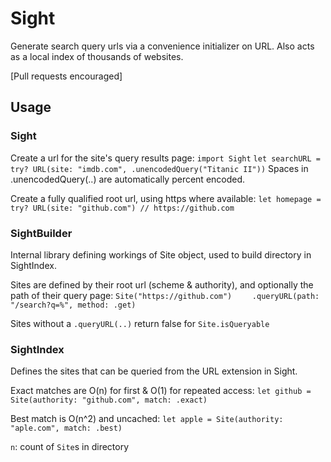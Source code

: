 # Sight

Generate search query urls via a convenience initializer on URL.
Also acts as a local index of thousands of websites. 

[Pull requests encouraged]


## Usage

### Sight

Create a url for the site's query results page:
`import Sight`
`let searchURL = try? URL(site: "imdb.com", .unencodedQuery("Titanic II"))`
Spaces in .unencodedQuery(..) are automatically percent encoded.


Create a fully qualified root url, using https where available:
`let homepage = try? URL(site: "github.com") // https://github.com`


### SightBuilder

Internal library defining workings of Site object, used to build directory in SightIndex.

Sites are defined by their root url (scheme & authority), and optionally the path of their query page:
`Site("https://github.com")`
`    .queryURL(path: "/search?q=%", method: .get)`


Sites without a `.queryURL(..)` return false for `Site.isQueryable`

### SightIndex

Defines the sites that can be queried from the URL extension in Sight.

Exact matches are O(n) for first & O(1) for repeated access:
`let github = Site(authority: "github.com", match: .exact)`

Best match is O(n^2) and uncached:
`let apple = Site(authority: "aple.com", match: .best)`

`n`: count of `Site`s in directory
